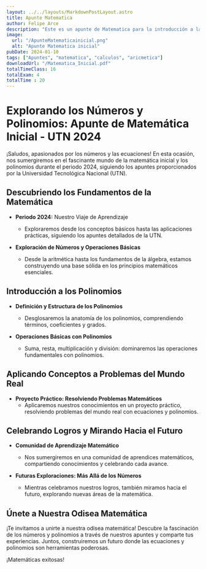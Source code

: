 ```yaml
---
layout: ../../layouts/MarkdownPostLayout.astro
title: Apunte Matematica
author: Felipe Arce
description: "Este es un apunte de Matematica para la introducción a la tecnicatura universitaria en programacion"
image:
  url: "/ApunteMatematicainicial.png"
  alt: "Apunte Matematica inicial"
pubDate: 2024-01-10
tags: ["Apuntes", "matematica", "calculos", "aricmetica"]
downloadUrl: "/Matematica_Inicial.pdf"
totalTimeClass: 16
totalExam: 4 
totalTime : 20
---
```


# Explorando los Números y Polinomios: Apunte de Matemática Inicial - UTN 2024

¡Saludos, apasionados por los números y las ecuaciones! En esta ocasión, nos sumergiremos en el fascinante mundo de la matemática inicial y los polinomios durante el periodo 2024, siguiendo los apuntes proporcionados por la Universidad Tecnológica Nacional (UTN).

## Descubriendo los Fundamentos de la Matemática

- **Periodo 2024:** Nuestro Viaje de Aprendizaje
  - Exploraremos desde los conceptos básicos hasta las aplicaciones prácticas, siguiendo los apuntes detallados de la UTN.

- **Exploración de Números y Operaciones Básicas**
  - Desde la aritmética hasta los fundamentos de la álgebra, estamos construyendo una base sólida en los principios matemáticos esenciales.

## Introducción a los Polinomios

- **Definición y Estructura de los Polinomios**
  - Desglosaremos la anatomía de los polinomios, comprendiendo términos, coeficientes y grados.

- **Operaciones Básicas con Polinomios**
  - Suma, resta, multiplicación y división: dominaremos las operaciones fundamentales con polinomios.

## Aplicando Conceptos a Problemas del Mundo Real

- **Proyecto Práctico: Resolviendo Problemas Matemáticos**
  - Aplicaremos nuestros conocimientos en un proyecto práctico, resolviendo problemas del mundo real con ecuaciones y polinomios.

## Celebrando Logros y Mirando Hacia el Futuro

- **Comunidad de Aprendizaje Matemático**
  - Nos sumergiremos en una comunidad de aprendices matemáticos, compartiendo conocimientos y celebrando cada avance.

- **Futuras Exploraciones: Más Allá de los Números**
  - Mientras celebramos nuestros logros, también miramos hacia el futuro, explorando nuevas áreas de la matemática.

## Únete a Nuestra Odisea Matemática

¡Te invitamos a unirte a nuestra odisea matemática! Descubre la fascinación de los números y polinomios a través de nuestros apuntes y comparte tus experiencias. Juntos, construiremos un futuro donde las ecuaciones y polinomios son herramientas poderosas.

¡Matemáticas exitosas!